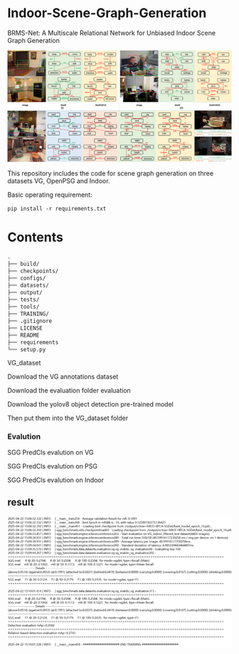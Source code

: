 # Indoor-Scene-Graph-Generation
BRMS-Net: A Multiscale Relational Network for Unbiased Indoor Scene Graph Generation

![](images\2.png)

This repository includes the code for scene graph generation on three datasets VG, OpenPSG and Indoor.

Basic operating requirement:

```
pip install -r requirements.txt
```

# Contents

```
.
├── build/
├── checkpoints/
├── configs/
├── datasets/
├── output/
├── tests/
├── tools/
├── TRAINING/
├── .gitignore
├── LICENSE
├── README
├── requirements
└── setup.py
```

VG_dataset

Download the VG annotations dataset

Download the evaluation folder evaluation

Download the yolov8 object detection pre-trained model 

Then put them into the VG_dataset folder

### Evalution

SGG PredCls evalution on VG

SGG PredCls evalution on PSG

SGG PredCls evalution on Indoor

## result

![](images\1.png)
